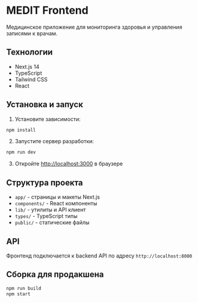 # MEDIT Frontend

Медицинское приложение для мониторинга здоровья и управления записями к врачам.

## Технологии

- Next.js 14
- TypeScript
- Tailwind CSS
- React

## Установка и запуск

1. Установите зависимости:
```bash
npm install
```

2. Запустите сервер разработки:
```bash
npm run dev
```

3. Откройте [http://localhost:3000](http://localhost:3000) в браузере

## Структура проекта

- `app/` - страницы и макеты Next.js
- `components/` - React компоненты
- `lib/` - утилиты и API клиент
- `types/` - TypeScript типы
- `public/` - статические файлы

## API

Фронтенд подключается к backend API по адресу `http://localhost:8000`

## Сборка для продакшена

```bash
npm run build
npm start
```